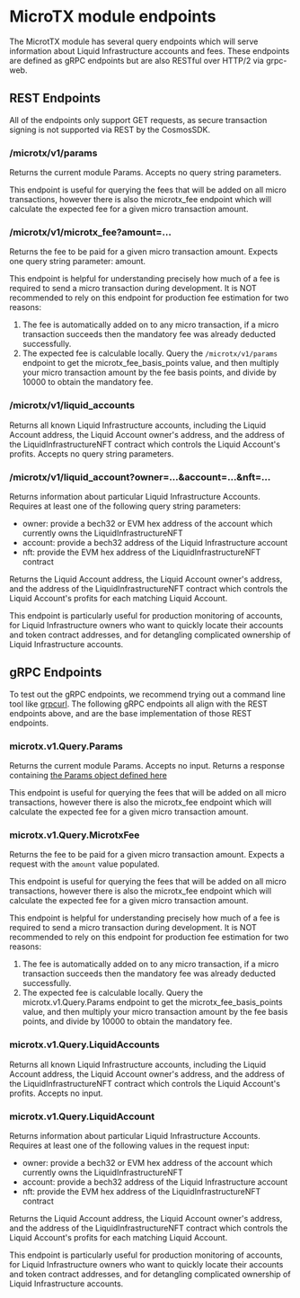 # MicroTX module endpoints

The MicrotTX module has several query endpoints which will serve information about Liquid Infrastructure accounts and fees. These endpoints are defined as gRPC endpoints but are also RESTful over HTTP/2 via grpc-web.

## REST Endpoints

All of the endpoints only support GET requests, as secure transaction signing is not supported via REST by the CosmosSDK.

### /microtx/v1/params

Returns the current module Params. Accepts no query string parameters.

This endpoint is useful for querying the fees that will be added on all micro transactions, however there is also the microtx_fee endpoint which will calculate the expected fee for a given micro transaction amount.

### /microtx/v1/microtx_fee?amount=...

Returns the fee to be paid for a given micro transaction amount. Expects one query string parameter: amount.

This endpoint is helpful for understanding precisely how much of a fee is required to send a micro transaction during development. It is NOT recommended to rely on this endpoint for production fee estimation for two reasons:

1. The fee is automatically added on to any micro transaction, if a micro transaction succeeds then the mandatory fee was already deducted successfully.
1. The expected fee is calculable locally. Query the `/microtx/v1/params` endpoint to get the microtx_fee_basis_points value, and then multiply your micro transaction amount by the fee basis points, and divide by 10000 to obtain the mandatory fee.

### /microtx/v1/liquid_accounts

Returns all known Liquid Infrastructure accounts, including the Liquid Account address, the Liquid Account owner's address, and the address of the LiquidInfrastructureNFT contract which controls the Liquid Account's profits. Accepts no query string parameters.

### /microtx/v1/liquid_account?owner=...&account=...&nft=...

Returns information about particular Liquid Infrastructure Accounts. Requires at least one of the following query string parameters:

* owner: provide a bech32 or EVM hex address of the account which currently owns the LiquidInfrastructureNFT
* account: provide a bech32 address of the Liquid Infrastructure account
* nft: provide the EVM hex address of the LiquidInfrastructureNFT contract

Returns the Liquid Account address, the Liquid Account owner's address, and the address of the LiquidInfrastructureNFT contract which controls the Liquid Account's profits for each matching Liquid Account.

This endpoint is particularly useful for production monitoring of accounts, for Liquid Infrastructure owners who want to quickly locate their accounts and token contract addresses, and for detangling complicated ownership of Liquid Infrastructure accounts.

## gRPC Endpoints

To test out the gRPC endpoints, we recommend trying out a command line tool like [grpcurl](https://github.com/fullstorydev/grpcurl). The following gRPC endpoints all align with the REST endpoints above, and are the base implementation of those REST endpoints.

### microtx.v1.Query.Params

Returns the current module Params. Accepts no input. Returns a response containing [the Params object defined here](https://github.com/althea-net/althea-L1/blob/main/proto/microtx/v1/genesis.proto#L7)

This endpoint is useful for querying the fees that will be added on all micro transactions, however there is also the microtx_fee endpoint which will calculate the expected fee for a given micro transaction amount.

### microtx.v1.Query.MicrotxFee

Returns the fee to be paid for a given micro transaction amount. Expects a request with the `amount` value populated.

This endpoint is useful for querying the fees that will be added on all micro transactions, however there is also the microtx_fee endpoint which will calculate the expected fee for a given micro transaction amount.

This endpoint is helpful for understanding precisely how much of a fee is required to send a micro transaction during development. It is NOT recommended to rely on this endpoint for production fee estimation for two reasons:

1. The fee is automatically added on to any micro transaction, if a micro transaction succeeds then the mandatory fee was already deducted successfully.
1. The expected fee is calculable locally. Query the microtx.v1.Query.Params endpoint to get the microtx_fee_basis_points value, and then multiply your micro transaction amount by the fee basis points, and divide by 10000 to obtain the mandatory fee.

### microtx.v1.Query.LiquidAccounts

Returns all known Liquid Infrastructure accounts, including the Liquid Account address, the Liquid Account owner's address, and the address of the LiquidInfrastructureNFT contract which controls the Liquid Account's profits. Accepts no input.

### microtx.v1.Query.LiquidAccount

Returns information about particular Liquid Infrastructure Accounts. Requires at least one of the following values in the request input:

* owner: provide a bech32 or EVM hex address of the account which currently owns the LiquidInfrastructureNFT
* account: provide a bech32 address of the Liquid Infrastructure account
* nft: provide the EVM hex address of the LiquidInfrastructureNFT contract

Returns the Liquid Account address, the Liquid Account owner's address, and the address of the LiquidInfrastructureNFT contract which controls the Liquid Account's profits for each matching Liquid Account.

This endpoint is particularly useful for production monitoring of accounts, for Liquid Infrastructure owners who want to quickly locate their accounts and token contract addresses, and for detangling complicated ownership of Liquid Infrastructure accounts.
